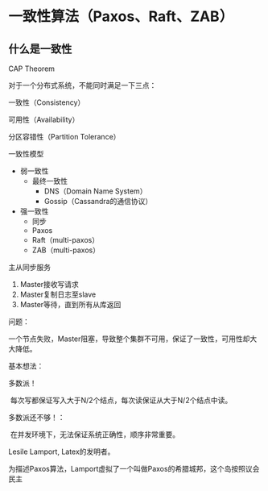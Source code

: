 # 一致性算法（Paxos、Raft、ZAB）



## 什么是一致性

CAP Theorem

对于一个分布式系统，不能同时满足一下三点：

一致性（Consistency）

可用性（Availability）

分区容错性（Partition Tolerance）

一致性模型

- 弱一致性
  - 最终一致性
    - DNS（Domain Name System）
    - Gossip（Cassandra的通信协议）
- 强一致性
  - 同步
  - Paxos
  - Raft（multi-paxos）
  - ZAB（multi-paxos）





主从同步服务

1. Master接收写请求
2. Master复制日志至slave
3. Master等待，直到所有从库返回

问题：

一个节点失败，Master阻塞，导致整个集群不可用，保证了一致性，可用性却大大降低。

基本想法：

多数派！

​		每次写都保证写入大于N/2个结点，每次读保证从大于N/2个结点中读。

多数派还不够！：

​		在并发环境下，无法保证系统正确性，顺序非常重要。

Lesile Lamport, Latex的发明者。

为描述Paxos算法，Lamport虚拟了一个叫做Paxos的希腊城邦，这个岛按照议会民主

































































